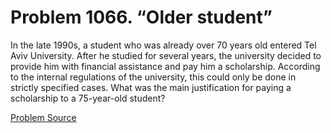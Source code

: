 # Problem 1066. “Older student”

In the late 1990s, a student who was already over 70 years old entered Tel Aviv University. After he studied for several years, the university decided to provide him with financial assistance and pay him a scholarship. According to the internal regulations of the university, this could only be done in strictly specified cases. What was the main justification for paying a scholarship to a 75-year-old student?

[Problem Source](https://www.trizland.ru/tasks/5512/)